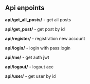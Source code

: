 <h2>Api enpoints</h2>
<p><b>api/get_all_posts/</b> - get all posts</p>
<p><b>api/get_post/<int:pk></b> - get post by id</p>
<p><b>api/register/</b> - registration new account</p>
<p><b>api/login/</b> - login with pass:login</p>
<p><b>api/me/</b> - get auth jwt</p>
<p><b>api/logout/</b> - logout acc</p>
<p><b>api/user/<int:pk></b> - get user by id</p>
<a href="https://github.com/ResponseGood/Forum"></a>
